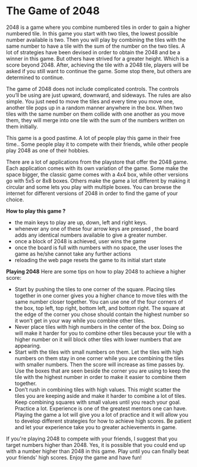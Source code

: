# The Game of 2048
2048 is a game where you combine numbered tiles in order to gain a higher numbered tile. In this game you start with two tiles, the lowest possible number available is two. Then you will play by combining the tiles with the same number to have a tile with the sum of the number on the two tiles. A lot of strategies have been devised in order to obtain the 2048 and be a winner in this game. But others have strived for a greater height. Which is a score beyond 2048. After, achieving the tile with a 2048 tile, players will be asked if you still want to continue the game. Some stop there, but others are determined to continue.

The game of 2048 does not include complicated controls. The controls you’ll be using are just upward, downward, and sideways. The rules are also simple. You just need to move the tiles and every time you move one, another tile pops up in a random manner anywhere in the box. When two tiles with the same number on them collide with one another as you move them, they will merge into one tile with the sum of the numbers written on them initially.

This game is a good pastime. A lot of people play this game in their free time.. Some people play it to compete with their friends, while other people play 2048 as one of their hobbies.

There are a lot of applications from the playstore that offer the 2048 game. Each application comes with its own variation of the game. Some make the space bigger, the classic game comes with a 4x4 box, while other versions go with 5x5 or 8x8 boxes. Others make the game a lot different by making it circular and some lets you play with multiple boxes. You can browse the internet for different versions of 2048 in order to find the game of your choice.

**How to play this game ?**
- the main keys to play are up, down, left and right keys.
- whenever any one of these four arrow keys are pressed , the board adds any identical numbers available to give a greater number.
- once a block of 2048 is achieved, user wins the game
- once the board is full with numbers with no space, the user loses the game as he/she cannot take any further actions
- reloading the web page resets the game to its initial start state

**Playing 2048**
Here are some tips on how to play 2048 to achieve a higher score:
- Start by pushing the tiles to one corner of the square. Placing tiles together in one corner gives you a higher chance to move tiles with the same number closer together. You can use one of the four corners of the box, top left, top right, bottom left, and bottom right. The square at the edge of the corner you chose should contain the highest number so it won’t get in your way while you combine other tiles.
- Never place tiles with high numbers in the center of the box. Doing so will make it harder for you to combine other tiles because your tile with a higher number on it will block other tiles with lower numbers that are appearing.
- Start with the tiles with small numbers on them. Let the tiles with high numbers on them stay in one corner while you are combining the tiles with smaller numbers. Then the score will increase as time passes by.
Use the boxes that are seen beside the corner you are using to keep the tile with the highest number in order to make it easier to combine them together.
- Don’t rush in combining tiles with high values. This might scatter the tiles you are keeping aside and make it harder to combine a lot of tiles. Keep combining squares with small values until you reach your goal.
Practice a lot. Experience is one of the greatest mentors one can have. Playing the game a lot will give you a lot of practice and it will allow you to develop different strategies for how to achieve high scores. Be patient and let your experience take you to greater achievements in game.


If you're playing 2048 to compete with your friends, I suggest that you target numbers higher than 2048. Yes, it is possible that you could end up with a number higher than 2048 in this game. Play until you can finally beat your friends' high scores. Enjoy the game and have fun!